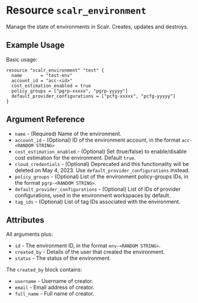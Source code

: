 
# Resource `scalr_environment`

Manage the state of environments in Scalr. Creates, updates and destroys.

## Example Usage

Basic usage:

```hcl
resource "scalr_environment" "test" {
  name       = "test-env"
  account_id = "acc-<id>"
  cost_estimation_enabled = true
  policy_groups = ["pgrp-xxxxx", "pgrp-yyyyy"]
  default_provider_configurations = ["pcfg-xxxxx", "pcfg-yyyyy"]
}
```

## Argument Reference

* `name` - (Required) Name of the environment.
* `account_id` - (Optional) ID of the environment account, in the format `acc-<RANDOM STRING>`
* `cost_estimation_enabled` - (Optional) Set (true/false) to enable/disable cost estimation for the environment. Default `true`.
* `cloud_credentials` - (Optional) Deprecated and this functionality will be deleted on May 4, 2023. Use `default_provider_configurations` instead.
* `policy_groups` - (Optional) List of the environment policy-groups IDs, in the format `pgrp-<RANDOM STRING>`.
* `default_provider_configurations` - (Optional) List of IDs of provider configurations, used in the environment workspaces by default.
* `tag_ids` - (Optional) List of tag IDs associated with the environment.

## Attributes

All arguments plus:

* `id` - The environment ID, in the format `env-<RANDOM STRING>`.
* `created_by` - Details of the user that created the environment.
* `status` - The status of the environment. 

The `created_by` block contains:

* `username` - Username of creator.
* `email` - Email address of creator.
* `full_name` - Full name of creator.
